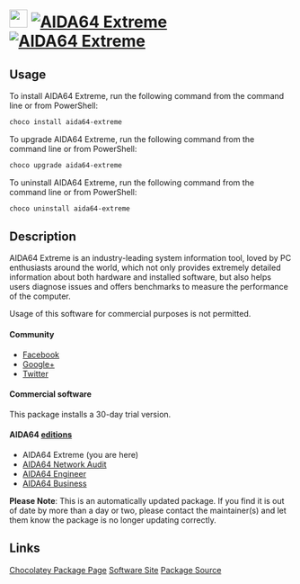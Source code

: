 ﻿# <img src="https://cdn.jsdelivr.net/gh/mkevenaar/chocolatey-packages@262e3148b0ba248ae30cb14e38416a5a6778ebc8/icons/aida64-extreme.png" width="32" height="32"/> [![AIDA64 Extreme](https://img.shields.io/chocolatey/v/aida64-extreme.svg?label=AIDA64+Extreme)](https://chocolatey.org/packages/aida64-extreme) [![AIDA64 Extreme](https://img.shields.io/chocolatey/dt/aida64-extreme.svg)](https://chocolatey.org/packages/aida64-extreme)

## Usage
To install AIDA64 Extreme, run the following command from the command line or from PowerShell:
```powershell
choco install aida64-extreme
```

To upgrade AIDA64 Extreme, run the following command from the command line or from PowerShell:
```powershell
choco upgrade aida64-extreme
```

To uninstall AIDA64 Extreme, run the following command from the command line or from PowerShell:
```powershell
choco uninstall aida64-extreme
```

## Description
AIDA64 Extreme is an industry-leading system information tool, loved by PC enthusiasts around the world, which not only provides extremely detailed information about both hardware and installed software, but also helps users diagnose issues and offers benchmarks to measure the performance of the computer.

Usage of this software for commercial purposes is not permitted.

#### Community
* [Facebook](https://www.facebook.com/AIDA64)
* [Google+](https://plus.google.com/+aida64)
* [Twitter](https://twitter.com/FinalWire)

#### Commercial software
This package installs a 30-day trial version.

#### AIDA64 [editions](http://www.aida64.com/compare-aida64-features)
* AIDA64 Extreme (you are here)
* [AIDA64 Network Audit](https://chocolatey.org/packages/aida64-networkaudit)
* [AIDA64 Engineer](https://chocolatey.org/packages/aida64-engineer)
* [AIDA64 Business](https://chocolatey.org/packages/aida64-business)

**Please Note**: This is an automatically updated package. If you find it is
out of date by more than a day or two, please contact the maintainer(s) and
let them know the package is no longer updating correctly.



## Links
[Chocolatey Package Page](https://chocolatey.org/packages/aida64-extreme)
[Software Site](http://www.aida64.com/products/aida64-extreme)
[Package Source](https://github.com/mkevenaar/chocolatey-packages/tree/master/automatic/aida64-extreme)

